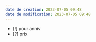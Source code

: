 ```yaml
---
date de création: 2023-07-05 09:48
date de modification: 2023-07-05 09:48
---
```

- [!] pour anniv
- [?] prix